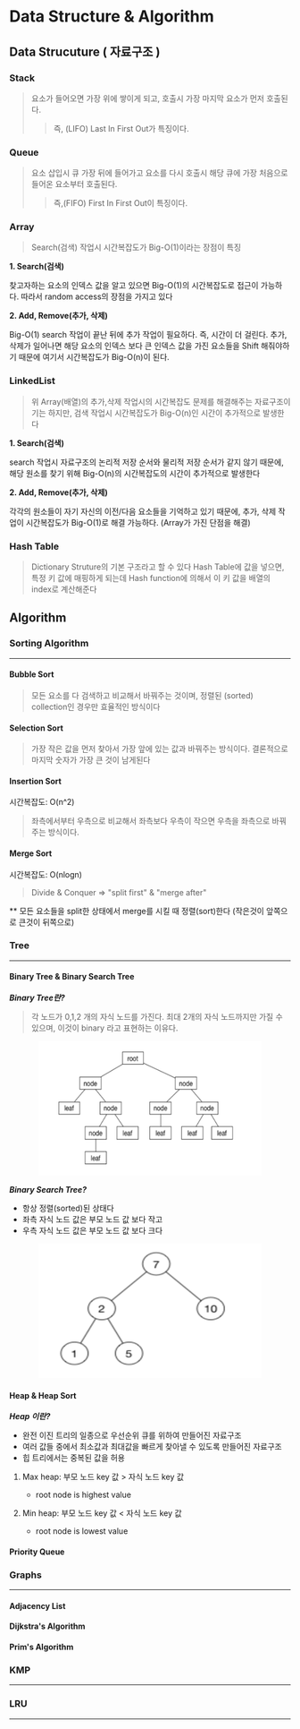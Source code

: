# Data Structure & Algorithm

## Data Strucuture ( 자료구조 )

### Stack

> 요소가 들어오면 가장 위에 쌓이게 되고, 호출시 가장 마지막 요소가 먼저 호출된다.
>> 즉, (LIFO) Last In First Out가 특징이다. 

### Queue

> 요소 삽입시 큐 가장 뒤에 들어가고 요소를 다시 호출시 해당 큐에 가장 처음으로 들어온 요소부터 호출된다. 
>> 즉,(FIFO) First In First Out이 특징이다.

### Array

> Search(검색) 작업시 시간복잡도가 Big-O(1)이라는 장점이 특징

**1. Search(검색)**

찾고자하는 요소의 인덱스 값을 알고 있으면 Big-O(1)의 시간복잡도로 접근이 가능하다. 따라서 random access의 장점을 가지고 있다

**2. Add, Remove(추가, 삭제)**
 
Big-O(1) search 작업이 끝난 뒤에 추가 작업이 필요하다. 즉, 시간이 더 걸린다. 추가, 삭제가 일어나면 해당 요소의 인덱스 보다 큰 인덱스 값을 가진 요소들을 Shift 해줘야하기 때문에 여기서 시간복잡도가 Big-O(n)이 된다.


### LinkedList

> 위 Array(배열)의 추가,삭제 작업시의 시간복잡도 문제를 해결해주는 자료구조이기는 하지만, 검색 작업시 시간복잡도가 Big-O(n)인 시간이 추가적으로 발생한다

**1. Search(검색)**

search 작업시 자료구조의 논리적 저장 순서와 물리적 저장 순서가 같지 않기 때문에, 해당 원소를 찾기 위해 Big-O(n)의 시간복잡도의 시간이 추가적으로 발생한다

**2. Add, Remove(추가, 삭제)**

각각의 원소들이 자기 자신의 이전/다음 요소들을 기억하고 있기 때문에, 추가, 삭제 작업이 시간복잡도가 Big-O(1)로 해결 가능하다. (Array가 가진 단점을 해결) 

### Hash Table

> Dictionary Struture의 기본 구조라고 할 수 있다
> Hash Table에 값을 넣으면, 특정 키 값에 매핑하게 되는데 Hash function에 의해서 이 키 값을 배열의 index로 계산해준다

## Algorithm

### Sorting Algorithm
---
#### Bubble Sort

> 모든 요소를 다 검색하고 비교해서 바꿔주는 것이며, 정렬된 (sorted) collection인 경우만 효율적인 방식이다 

#### Selection Sort

> 가장 작은 값을 먼저 찾아서 가장 앞에 있는 값과 바꿔주는 방식이다. 결론적으로 마지막 숫자가 가장 큰 것이 남게된다

#### Insertion Sort

시간복잡도: O(n^2)
> 좌측에서부터 우측으로 비교해서 좌측보다 우측이 작으면 우측을 좌측으로 바꿔주는 방식이다.

#### Merge Sort

시간복잡도: O(nlogn)
> Divide & Conquer => "split first" & "merge after"

** 모든 요소들을 split한 상태에서 merge를 시킬 때 정렬(sort)한다 (작은것이 앞쪽으로 큰것이 뒤쪽으로)

### Tree
---

#### Binary Tree & Binary Search Tree

***Binary Tree란?***

> 각 노드가 0,1,2 개의 자식 노드를 가진다. 최대 2개의 자식 노드까지만 가질 수 있으며, 이것이 binary 라고 표현하는 이유다.

<p align="center"><img width="400" height="240" src="/Img/binaryTree.png"></p>

***Binary Search Tree?***

- 항상 정렬(sorted)된 상태다
- 좌측 자식 노드 값은 부모 노드 값 보다 작고
- 우측 자식 노드 값은 부모 노드 값 보다 크다

<p align="center"><img width="400" height="240" src="/Img/binarySearchTree.png"></p>

#### Heap & Heap Sort

***Heap 이란?***

 - 완전 이진 트리의 일종으로 우선순위 큐를 위하여 만들어진 자료구조
 - 여러 값들 중에서 최소값과 최대값을 빠르게 찾아낼 수 있도록 만들어진 자료구조 
 - 힙 트리에서는 중복된 값을 허용

1. Max heap: 부모 노드 key 값 > 자식 노드 key 값
	- root node is highest value

2. Min heap: 부모 노드 key 값 < 자식 노드 key 값
	- root node is lowest value

#### Priority Queue

### Graphs
---

#### Adjacency List
#### Dijkstra's Algorithm
#### Prim's Algorithm

### KMP
---

### LRU
---

